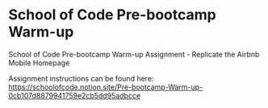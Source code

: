 # School of Code Pre-bootcamp Warm-up
School of Code Pre-bootcamp Warm-up Assignment - Replicate the Airbnb Mobile Homepage

Assignment instructions can be found here: https://schoolofcode.notion.site/Pre-bootcamp-Warm-up-0cb107d8879941759e2cb5dd95adbcce
